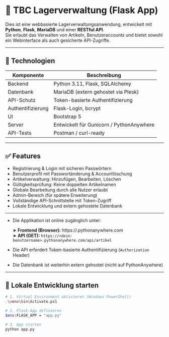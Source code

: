 # 🧰 TBC Lagerverwaltung (Flask App)

Dies ist eine webbasierte Lagerverwaltungsanwendung, entwickelt mit **Python**, **Flask**, **MariaDB** und einer **RESTful API**.  
Sie erlaubt das Verwalten von Artikeln, Benutzeraccounts und bietet sowohl ein Webinterface als auch gesicherte API-Zugriffe.

---

## 🔧 Technologien

| Komponente     | Beschreibung                         |
|----------------|--------------------------------------|
| Backend        | Python 3.11, Flask, SQLAlchemy       |
| Datenbank      | MariaDB (extern gehostet via Plesk)  |
| API-Schutz     | Token-basierte Authentifizierung     |
| Authentifizierung | Flask-Login, bcrypt                |
| UI             | Bootstrap 5                          |
| Server         | Entwickelt für Gunicorn / PythonAnywhere |
| API-Tests      | Postman / curl-ready                 |

---

## ✅ Features

- Registrierung & Login mit sicheren Passwörtern
- Benutzerprofil mit Passwortänderung & Accountlöschung
- Artikelverwaltung: Hinzufügen, Bearbeiten, Löschen
- Gültigkeitsprüfung: Keine doppelten Artikelnamen
- Globale Bearbeitung durch alle Nutzer erlaubt
- Admin-Bereich (für spätere Erweiterung)
- Vollständige API-Schnittstelle mit Token-Zugriff
- Lokale Entwicklung und extern gehostete Datenbank

---

- Die Applikation ist online zugänglich unter:

  ➤ **Frontend (Browser):** https://<dein-benutzername>.pythonanywhere.com  
  ➤ **API (GET):** `https://<dein-benutzername>.pythonanywhere.com/api/artikel`

- Die API erfordert Token-basierte Authentifizierung (`Authorization` Header)
- Die Datenbank ist weiterhin extern gehostet (nicht auf PythonAnywhere)

---

## 🚀 Lokale Entwicklung starten

```bash
# 1. Virtual Environment aktivieren (Windows PowerShell)
.\venv\bin\Activate.ps1

# 2. Flask-App definieren
$env:FLASK_APP = "app.py"

# 3. App starten
python app.py